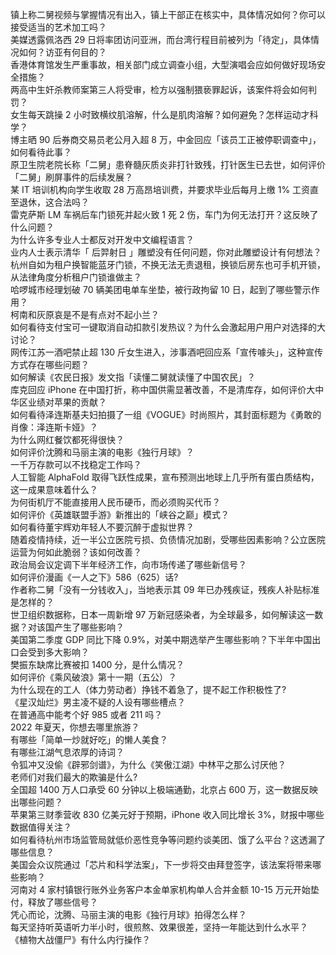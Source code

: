 镇上称二舅视频与掌握情况有出入，镇上干部正在核实中，具体情况如何？你可以接受适当的艺术加工吗？  
美媒透露佩洛西 29 日将率团访问亚洲，而台湾行程目前被列为「待定」，具体情况如何？访亚有何目的？  
香港体育馆发生严重事故，相关部门成立调查小组，大型演唱会应如何做好现场安全措施？  
两高中生奸杀教师案第三人将受审，检方以强制猥亵罪起诉，该案件将会如何判罚？  
女生每天跳操 2 小时致横纹肌溶解，什么是肌肉溶解？如何避免？怎样运动才科学？  
博主晒 90 后券商交易员老公月入超 8 万，中金回应「该员工正被停职调查中」，如何看待此事？  
原卫生院老院长称「二舅」患脊髓灰质炎非打针致残，打针医生已去世，如何评价「二舅」刷屏事件的后续发展？  
某 IT 培训机构向学生收取 28 万高昂培训费，并要求毕业后每月上缴 1% 工资直至退休，这合法吗？  
雷克萨斯 LM 车祸后车门锁死并起火致 1 死 2 伤，车门为何无法打开？这反映了什么问题？  
为什么许多专业人士都反对开发中文编程语言？  
业内人士表示清华「 后羿射日 」雕塑没有任何问题，你对此雕塑设计有何想法？  
杭州自如为租户换智能蓝牙门锁，不换无法无责退租，换锁后房东也可手机开锁，从法律角度分析租户门锁谁做主？  
哈啰城市经理划破 70 辆美团电单车坐垫，被行政拘留 10 日，起到了哪些警示作用？  
柯南和灰原哀是不是有点对不起小兰？  
如何看待支付宝可一键取消自动扣款引发热议？为什么会激起用户用户对选择的大讨论？  
网传江苏一酒吧禁止超 130 斤女生进入，涉事酒吧回应系「宣传噱头」，这种宣传方式存在哪些问题？  
如何解读《农民日报》发文指「读懂二舅就读懂了中国农民」？  
库克回应 iPhone 在中国打折，称中国供需显著改善，不是清库存，如何评价大中华区业绩对苹果的贡献？  
如何看待泽连斯基夫妇拍摄了一组《VOGUE》时尚照片，其封面标题为《勇敢的肖像：泽连斯卡娅》？  
为什么网红餐饮都死得很快？  
如何评价沈腾和马丽主演的电影《独行月球》？  
一千万存款可以不找稳定工作吗？  
人工智能 AlphaFold 取得飞跃性成果，宣布预测出地球上几乎所有蛋白质结构，这一成果意味着什么？  
为何街机厅不能直接用人民币硬币，而必须购买代币？  
如何评价《英雄联盟手游》新推出的「峡谷之巅」模式？  
如何看待董宇辉劝年轻人不要沉醉于虚拟世界？  
随着疫情持续，近一半公立医院亏损、负债情况加剧，受哪些因素影响？公立医院运营为何如此脆弱？该如何改善？  
政治局会议定调下半年经济工作，向市场传递了哪些新信号？  
如何评价漫画《一人之下》586（625）话?  
作者称二舅「没有一分钱收入」，当地表示其 09 年已办残疾证，残疾人补贴标准是怎样的？  
世卫组织数据称，日本一周新增 97 万新冠感染者，为全球最多，如何解读这一数据？对该国产生了哪些影响？  
美国第二季度 GDP 同比下降 0.9%，对美中期选举产生哪些影响？下半年中国出口会受到多大影响？  
樊振东缺席比赛被扣 1400 分，是什么情况？  
如何评价《乘风破浪》第十一期（五公）？  
为什么现在的工人（体力劳动者）挣钱不着急了，提不起工作积极性了?  
《星汉灿烂》男主凌不疑的人设有哪些槽点？  
在普通高中能考个好 985 或者 211 吗？  
2022 年夏天，你想去哪里旅游？  
有哪些「简单一炒就好吃」的懒人美食？  
有哪些江湖气息浓厚的诗词？  
令狐冲又没偷《辟邪剑谱》，为什么《笑傲江湖》中林平之那么讨厌他？  
老师们对我们最大的欺骗是什么?  
全国超 1400 万人口承受 60 分钟以上极端通勤，北京占 600 万，这一数据反映出哪些问题？  
苹果第三财季营收 830 亿美元好于预期，iPhone 收入同比增长 3%，财报中哪些数据值得关注？  
如何看待杭州市场监管局就低价恶性竞争等问题约谈美团、饿了么平台？这透漏了哪些信息？  
美国会众议院通过「芯片和科学法案」，下一步将交由拜登签字，该法案将带来哪些影响？  
河南对 4 家村镇银行账外业务客户本金单家机构单人合并金额 10-15 万元开始垫付，释放了哪些信号？  
凭心而论，沈腾、马丽主演的电影《独行月球》拍得怎么样？  
每天坚持听英语听力半小时，很煎熬、效果很差，坚持一年能达到什么水平？  
《植物大战僵尸》有什么内行操作？  
